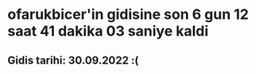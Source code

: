 # ofarukbicer'in gidisine son 6 gun 12 saat 41 dakika 03 saniye kaldi

## Gidis tarihi: 30.09.2022 :(